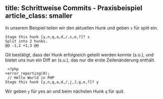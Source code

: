 title: Schrittweise Commits - Praxisbeispiel
article_class: smaller
---

In unserem Beispiel teilen wir den aktuellen Hunk und geben `s` für split ein.

```
Stage this hunk [y,n,q,a,d,/,s,e,?]? s
Split into 2 hunks.
@@ -1,2 +1,3 @@
``` 

Git bestätigt, dass der Hunk erfolgreich geteilt werden konnte (s.o.), und bietet
uns nun ein Diff an (s.u.), das nur die erste Zeilenänderung enthält.

``` 
 <?php
+error_reporting(0);
 // Hello World in PHP
Stage this hunk [y,n,q,a,d,/,j,J,g,e,?]? y
``` 

Wir geben `y` für yes an und beim nächsten Hunk `q` für quit.
 
 

